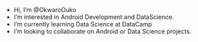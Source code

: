 - Hi, I’m @OkwaroOuko
- I’m interested in Android Development and DataScience.
- I’m currently learning Data Science at DataCamp
- I’m looking to collaborate on Android or Data Science projects.

<!---
OkwaroOuko/OkwaroOuko is a ✨ special ✨ repository because its `README.md` (this file) appears on your GitHub profile.
You can click the Preview link to take a look at your changes.
--->

